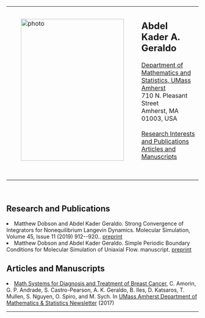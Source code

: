 
<HTML>

 

<!--<BODY BGCOLOR="#FFFFFF"  TEXT="#000000" VLINK="#ff00ff" LINK="#a50000"> -->

<body>

<table width="100%" border="0">
<tr>
<td>
 <IMG SRC="headshot.jpg" width="270"
hspace="30" vspace="30"
height="372" ALT="photo"><P> 
</td>
<td width="99%" valign="top">
<H2>Abdel Kader A. Geraldo</H2>
   <A HREF="http://www.math.umass.edu/">Department of Mathematics and Statistics, UMass Amherst</A>
   <br>710 N. Pleasant Street 
   <br>Amherst, MA 01003, USA
 <!--  <br>Room: LGRT 1430 -->
 <!--  <br> -->
 <!-- <br><I>Phone</I> 413-545-7194  -->
 <!-- <br><I>E-mail:</I> my last name at math.umass.edu  -->
<br>
<br> <A HREF="#Research">Research Interests and Publications</A>   
<br> <A HREF="#Articles">Articles and Manuscripts</A>  
</td>
</tr>
</table>



<br>
<h2>Research and Publications</h2> <a name="Research"></a>
  
<li>
 Matthew Dobson and Abdel Kader Geraldo.  Strong Convergence of Integrators for
Nonequilibrium Langevin Dynamics.  Molecular Simulation, Volume 45, Issue 11 (2019) 912--920..  
<a href="http://arxiv.org/abs/1709.08118">preprint</a> </li>

<li>
 Matthew Dobson and Abdel Kader Geraldo.  Simple Periodic Boundary Conditions for Molecular
Simulation of Uniaxial Flow.  manuscript.  
<a href="https://arxiv.org/abs/2110.08342">preprint</a> </li>
 

 <h2>Articles and Manuscripts</h2>  <a name="Articles"></a> 
	
<li> <a href="seminaryear1_deptnewsletter.pdf">Math Systems for Diagnosis and Treatment of Breast Cancer</a>, C. Amorin, G. P. Andrade, S. Castro-Pearson, A. K. Geraldo, B. Iles, D. Katsaros, T. Mullen, S. Nguyen, O. Spiro, and M. Sych.  In <a href="https://www.math.umass.edu/sites/www.math.umass.edu/files/newsletters/2017mathnewsletter.pdf">UMass Amherst Department of Mathematics & Statistics Newsletter</a> (2017) 
	
<hr>
</body> </html>


